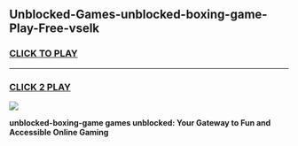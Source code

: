 
## Unblocked-Games-unblocked-boxing-game-Play-Free-vselk
<h3>
<a href="https://premium76.site?title=unblocked-boxing-game&ref=23A">CLICK TO PLAY</a></h3>
<hr>

<h3>
<a href="https://premium76.site?title=unblocked-boxing-game&ref=23A">CLICK 2 PLAY</a>
  
</h3>

<a href="https://premium76.site?title=unblocked-boxing-game&ref=23A"><img src="https://clearcache.store/games.png"></a>


**unblocked-boxing-game games unblocked: Your Gateway to Fun and Accessible Online Gaming**
